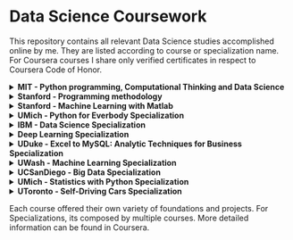 
# Data Science Coursework

This repository contains all relevant Data Science studies accomplished online by me. They are listed according to course or specialization name. For Coursera courses I share only verified certificates in respect to Coursera Code of Honor.

<details><summary><strong>MIT - Python programming, Computational Thinking and Data Science</strong></summary> 
<br>

[6.000x](https://github.com/jjuinni/Coursework/tree/master/MIT_6.000x) 
- Python programming language foundation, computational thinking and data science concepts.
</details>

<details><summary><strong>Stanford - Programming methodology</strong></summary> 
<br>

[CS106A](https://github.com/jjuinni/Coursework/tree/master/Stanford_CS106A) 
- Java along with good software engineering principles. Emphasis is on good programming style and the built-in facilities of the Java language.

</details>

<details><summary><strong>Stanford - Machine Learning with Matlab</strong></summary> 
<br>

[Certificate](https://www.coursera.org/account/accomplishments/certificate/QP5FUT2ZUGVB)
[Course reference](https://www.coursera.org/learn/machine-learning?) 
- This course provides a broad introduction to machine learning, datamining, and statistical pattern recognition. 
Topics include: (i) Supervised learning (parametric/non-parametric algorithms, support vector machines, kernels, neural networks). 
				(ii) Unsupervised learning (clustering, dimensionality reduction, recommender systems, deep learning). 
				(iii) Best practices in machine learning (bias/variance theory; innovation process in machine learning and AI). 
The course also draw from numerous case studies and applications, to also learn how to apply learning algorithms to building smart robots (perception, control), text understanding (web search, anti-spam), computer vision, medical informatics, audio, database mining, and other areas.

</details>

<details><summary><strong>UMich - Python for Everbody Specialization</strong></summary> 
<br>

[Certificate](https://www.coursera.org/account/accomplishments/specialization/certificate/2Z7LAWJXN8UA) 
[Course reference](https://www.coursera.org/specializations/python?)
- Introduce fundamental programming concepts including data structures, networked application program interfaces, and databases, using the Python programming language. In the Capstone Project, use the technologies learned throughout the Specialization to design and create your own  applications for data retrieval, processing, and visualization.

</details>

<details><summary><strong>IBM - Data Science Specialization</strong></summary> 
<br>

[Certificate](https://www.coursera.org/account/accomplishments/specialization/certificate/YQD4EMUQJSZZ) 
[Course reference](https://www.coursera.org/professional-certificates/ibm-data-science?)
- The program consists of 9 online courses that provides you with the latest job-ready tools and skills, including open source tools and libraries, Python, databases, SQL, data visualization, data analysis, statistical analysis, predictive modeling, and machine learning algorithms. Learning data science through hands-on practice in the IBM Cloud using real data science tools and real-world data sets.

</details>

<details><summary><strong>Deep Learning Specialization</strong></summary> 
<br>

[Certificate]() - 4/5 in progress
[Course reference](https://www.coursera.org/specializations/deep-learning?)
- Foundations of Deep Learning, understand how to build neural networks, and learn how to lead successful machine learning projects. Topics include: Convolutional networks, RNNs, LSTM, Adam, Dropout, BatchNorm, Xavier/He initialization, and more.

</details>

<details><summary><strong>UDuke - Excel to MySQL: Analytic Techniques for Business Specialization</strong></summary> 
<br>

[Certificate]() - 4/5 in progress
[Course reference](https://www.coursera.org/specializations/excel-mysql)
- Use of tools and methods such as Excel, Tableau, and MySQL to analyze data, create forecasts and models, design visualizations, and communicate insights.

</details>

<details><summary><strong>UWash - Machine Learning Specialization</strong></summary> 
<br>

[Certificate]() - 2/4 in progress
[Course reference](https://www.coursera.org/specializations/machine-learning?)
- Machine Learning through a series of practical case studies. Topics include major areas including Prediction, Classification, Clustering, and Information Retrieval. Learn to analyze large and complex datasets, create systems that adapt and improve over time, and build intelligent applications that can make predictions from data.

</details>

<details><summary><strong>UCSanDiego - Big Data Specialization</strong></summary> 
<br>

[Certificate]() - 3/6 in progress
[Course reference](https://www.coursera.org/specializations/big-data?)
- The basics of using Hadoop with MapReduce, Spark, Pig and Hive. Understanding big data and how it will impact your business.

</details>

<details><summary><strong>UMich - Statistics with Python Specialization</strong></summary> 
<br>

[Certificate]() - 2/3 in progress
[Course reference](https://www.coursera.org/specializations/statistics-with-python?)
- Learning concepts of statistical analysis, where data come from, what types of data can be collected, study data design, data management, and how to effectively carry out data exploration and visualization.

</details>

<details><summary><strong>UToronto - Self-Driving Cars Specialization</strong></summary> 
<br>

[Certificate]() - 1/4 in progress
[Course reference](https://www.coursera.org/specializations/self-driving-cars?)
- Learning state-of-the-art engineering practices used in the self-driving car industry. Interact with real datasets from an autonomous vehicle (AV) - with hands-on projects using the open source simulator CARLA.

</details>

Each course offered their own variety of foundations and projects. 
For Specializations, its composed by multiple courses. More detailed information can be found in Coursera.
